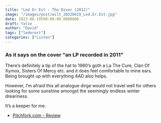 ```yaml
---
title: "Led Er Est - The Diver (2012)"
image: "/images/post/wilt_20220619_Led.Er.Est.jpg"
date: 2022-06-19T00:00:00.0000000
draft: false
author: "David"
tags: ["lederest"]
categories: ["Listen"]
---
```

### As it says on the cover “an LP recorded in 2011”

 There’s definitely a tip of the hat to 1980’s goth a La The Cure, Clan Of Xymox, Sisters Of Mercy etc. and it does feel comfortable to mine ears. Being brought up with everything 4AD also helps. 

 However, I’m afraid this all analogue dirge would not travel well for others looking for some sunshine amongst the seemingly endless winter dreariness.

 It’s a keeper for me.

-  [Pitchfork.com - Review](https://pitchfork.com/reviews/albums/16568-the-diver/)